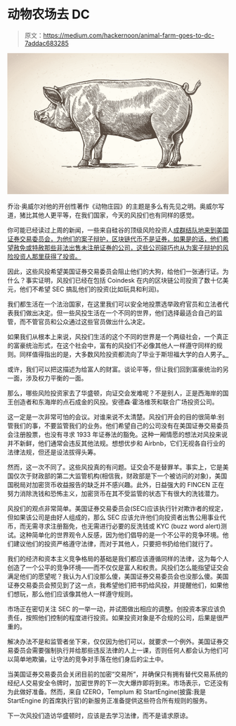 # 动物农场去 DC

> 原文：<https://medium.com/hackernoon/animal-farm-goes-to-dc-7addac683285>

![](img/12ea8f873f0dee2de217bc91ca4dd52b.png)

乔治·奥威尔对他的开创性著作《动物庄园》的主题是多么有先见之明。奥威尔写道，猪比其他人更平等，在我们国家，今天的风投们也有同样的感觉。

你可能已经读过上周的新闻，一些来自硅谷的顶级风险投资人[成群结队地来到美国证券交易委员会，为他们的案子辩护，区块链代币不是证券，如果是的话，他们希望赦免或特赦那些非法出售未注册证券的公司，这些公司碰巧也从为案子辩护的风险投资人那里获得了投资。](http://thehill.com/policy/technology/383959-top-venture-capital-firms-push-sec-to-exempt-digital-tokens-from-regulation)

因此，这些风投希望美国证券交易委员会阻止他们的大狗，给他们一张通行证。为什么？事实证明，风投们已经在包括 Coindesk 在内的区块链公司投资了数十亿美元，他们不希望 SEC 搞乱他们的投资(比如玩具和利润)。

我们都生活在一个法治国家，在这里我们可以安全地投票选举政府官员和立法者代表我们做出决定。但一些风投生活在一个不同的世界，他们选择最适合自己的监管，而不管官员和公众通过这些官员做出什么决定。

如果我们从根本上来说，风投们生活的这个不同的世界是一个两级社会，一个真正的富豪统治形式，在这个社会中，富有的风投们不必像其他人一样遵守同样的规则。同样值得指出的是，大多数风险投资都流向了毕业于斯坦福大学的白人男子[。](https://techcrunch.com/2017/08/19/here-are-the-top-schools-among-founders-who-raise-big-dollars/)

或许，我们可以把这描述为给富人的财富。谈论平等，但让我们回到富豪统治的另一面，涉及权力平衡的一面。

那么，哪些风险投资家去了华盛顿，向证交会发难呢？不是别人，正是西海岸的国王创造者和东海岸的点石成金的风投。安德森·霍洛维茨和联合广场投资公司。

这一定是一次非常可怕的会议。对谁来说不太清楚。风投们开会的目的很简单:别管我们的事，不要监管我们的业务。他们希望自己的公司没有在美国证券交易委员会注册股票，也没有寻求 1933 年证券法的豁免。这种一厢情愿的想法对风投来说并不新鲜，他们通常会违反其他法规。想想优步和 Airbnb，它们无视各自行业的法律法规，但还是设法拔得头筹。

然而，这一次不同了。这些风投真的有问题。证交会不是替罪羊。事实上，它是美国仅次于财政部的第二大监管机构(相信我，财政部是下一个被访问的对象)，美国国税局对加密货币收益报告的缺乏并不感兴趣。此外，日益强大的 FINCEN 正在努力消除洗钱和恐怖主义，加密货币在其不受监管的状态下有很大的洗钱潜力。

风投们的观点非常简单。美国证券交易委员会(SEC)应该执行针对欺诈者的规定，但如果该公司是由好人组成的，那么 SEC 应该允许他们向投资者出售公用事业代币，而无需寻求注册豁免，也无需进行必要的反洗钱或 KYC (buzz word alert)测试。这种简单化的世界观令人反感，因为他们倡导的是一个不公平的竞争环境。他们建议他们的投资严格遵守法律，而对于其他人，只要把书扔给他们就行了。

我们的经济和资本主义竞争格局的基础是我们都应该遵循同样的法律，这为每个人创造了一个公平的竞争环境——而不仅仅是富人和权贵。风投们怎么能指望证交会满足他们的愿望呢？我认为人们没那么傻，美国证券交易委员会也没那么傻。美国证券交易委员会预见到了这一点，我希望他们把书扔给风投，并提醒他们，如果他们想玩，那么他们应该像其他人一样遵守规则。

市场正在密切关注 SEC 的一举一动，并试图做出相应的调整。创投资本家应该负责任，按照他们控制的程度进行投资。如果投资对象是不合规的公司，后果是很严重的。

解决办法不是和监管者坐下来，仅仅因为他们可以，就要求一个例外。美国证券交易委员会需要强制执行并给那些违反法律的人上一课，否则任何人都会认为他们可以简单地欺骗，让守法的竞争对手落在他们身后的尘土中。

当美国证券交易委员会关闭目前的加密“交易所”，并确保只有拥有替代交易系统的经纪人交易安全令牌时，加密世界的下一次大爆炸即将到来。市场表示，它还没有为此做好准备。然而，来自 tZERO，Templum 和 StartEngine(披露:我是 StartEngine 的首席执行官)的新服务正准备提供这些符合所有规则的服务。

下一次风投们造访华盛顿时，应该是去学习法律，而不是请求原谅。